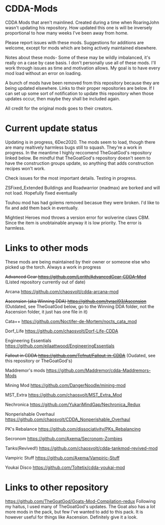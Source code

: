 # CDDA-Mods
CDDA Mods that aren't mainlined.
Created during a time when RoaringJohn wasn't updating his repository. How updated this one is will be inversely proportional to how many weeks I've been away from home.

Please report issues with these mods. Suggestions for additions are welcome, except for mods which are being actively maintained elsewhere.


Notes about these mods-
Some of these may be wildly imbalanced, it's really on a case by case basis. I don't personally use all of these mods. I'll work through issues as time and motivation allows. My goal is to have every mod load without an error on loading. 



A bunch of mods have been removed from this repository because they are being updated elsewhere. Links to their proper repositories are below. If I can set up some sort of notification to update this repository when those updates occur, then maybe they shall be included again.

All credit for the original mods goes to their creators.

# Current update status
Updating is in progress, 6Dec2020. The mods seem to load, though there are many realtively harmless bugs still to squash. They're a work in progress. In the meantime I highly reccomend TheGoatGod's repository linked below. Be mindful that TheGoatGod's repository doesn't seem to have the construction groups update, so anything that adds construction recipes won't work.

Check issues for the most important details. Testing in progress.

ZSFixed_Extended Buildings and Roadwarrior (madmax) are borked and will not load. Hopefully fixed eventually

Touhou mod has had golems removed becasue they were broken. I'd like to fix and add them back in eventually.

Mightiest Heroes mod throws a version error for wolverine claws CBM. Since the item is unobtainable anyway it is low priority. The error is harmless.

# Links to other mods
These mods are being maintained by their owner or someone else who picked up the torch. Always a work in progress

~~Advanced Gear https://github.com/Lorith/AdvancedGear-CDDA-Mod~~ (Listed repository currently out of date)

Arcana https://github.com/chaosvolt/cdda-arcana-mod 

~~Ascension (aka Winning DDA) https://github.com/tyrael93/Ascension~~ (Outdated, see TheGoatGod below, go to the Winning DDA folder, not the Ascension folder, it just has one file in it)

Cata++ https://github.com/Noctifer-de-Mortem/nocts_cata_mod 

Dorf_Life https://github.com/chaosvolt/Dorf-Life-CDDA

Engineering Essentials https://github.com/eilaattwood/EngineeringEssentials

~~Fallout in CDDA https://github.com/Tefnut/Fallout-in-CDDA~~ (Oudated, see this repository or TheGoatGod's)

Maddremor's mods https://github.com/Maddremor/cdda-Maddremors-Mods

Mining Mod https://github.com/DangerNoodle/mining-mod

MST_Extra https://github.com/chaosvolt/MST_Extra_Mod

Nechronica https://github.com/YukariMindGap/Nechronica_Redux 

Nonperishable Overhaul https://github.com/chaosvolt/CDDA_Nonperishable_Overhaul 

PK's Rebalance https://github.com/dissociativity/PKs_Rebalancing 

Secronom https://github.com/Axema/Secronom-Zombies

Tanks(Revived!) https://github.com/chaosvolt/cdda-tankmod-revived-mod

Vampiric Stuff https://github.com/Axema/Vampiric-Stuff

Youkai Disco https://github.com/Toltetix/cdda-youkai-mod

# Links to other repository
https://github.com/TheGoatGod/Goats-Mod-Compilation-redux
Following my haitus, I used many of TheGoatGod's updates. The Goat also has a *lot* more mods in the pack, but few I've wanted to add to this pack. It is however useful for things like Ascension. Definitely give it a look.

